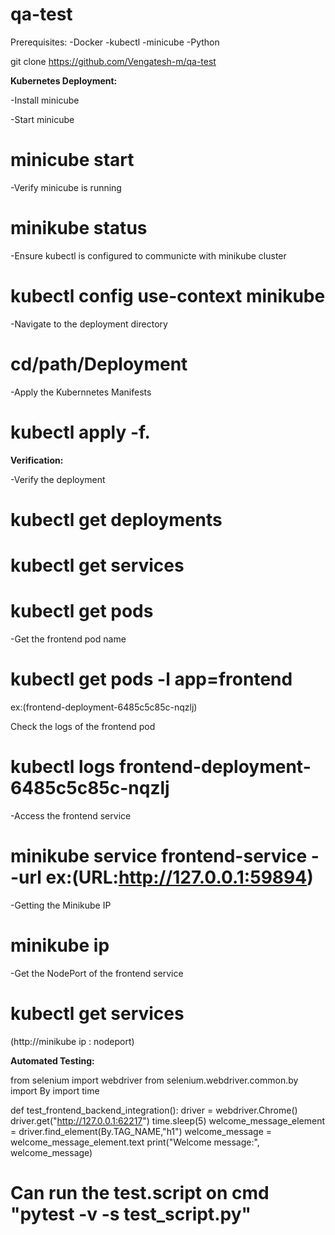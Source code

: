 
# qa-test

Prerequisites:
-Docker
-kubectl
-minicube
-Python

git clone https://github.com/Vengatesh-m/qa-test


**Kubernetes Deployment:**

-Install minicube

-Start minicube
 # minicube start

-Verify minicube is running 
# minikube status

-Ensure kubectl is configured to communicte with minikube cluster 
# kubectl config use-context minikube

-Navigate to the deployment directory
# cd/path/Deployment

-Apply the Kubernnetes Manifests
# kubectl apply -f.

**Verification:**

-Verify the deployment
# kubectl get deployments
# kubectl get services
# kubectl get pods

-Get the frontend pod name
# kubectl get pods -l app=frontend 
ex:(frontend-deployment-6485c5c85c-nqzlj)

Check the logs of the frontend pod
# kubectl logs frontend-deployment-6485c5c85c-nqzlj

-Access the frontend service
# minikube service frontend-service --url ex:(URL:http://127.0.0.1:59894)

-Getting the Minikube IP
# minikube ip

-Get the NodePort of the frontend service
# kubectl get services
(http://minikube ip : nodeport)

**Automated Testing:**

from selenium import webdriver
from selenium.webdriver.common.by import By
import time

def test_frontend_backend_integration():
    driver = webdriver.Chrome()
    driver.get("http://127.0.0.1:62217")
    time.sleep(5)
    welcome_message_element = driver.find_element(By.TAG_NAME,"h1")
    welcome_message = welcome_message_element.text
    print("Welcome message:", welcome_message)

# Can run the test.script on cmd "pytest -v -s test_script.py"






